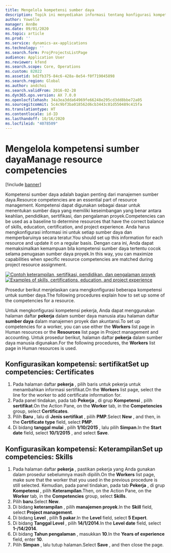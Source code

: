 ```yaml
---
title: Mengelola kompetensi sumber daya
description: Topik ini menyediakan informasi tentang konfigurasi kompetensi untuk sumber daya proyek.
author: Yowelle
manager: AnnBe
ms.date: 09/01/2020
ms.topic: article
ms.prod: ''
ms.service: dynamics-ax-applications
ms.technology: ''
ms.search.form: ProjProjectsListPage
audience: Application User
ms.reviewer: kfend
ms.search.scope: Core, Operations
ms.custom: 82022
ms.assetid: bd2fb375-84c6-428a-8e54-f0f719045898
ms.search.region: Global
ms.author: andchoi
ms.search.validFrom: 2016-02-28
ms.dyn365.ops.version: AX 7.0.0
ms.openlocfilehash: 34a3ea3dda64969fe66248e295cd3dd8bbe72a05
ms.sourcegitcommit: 5c4c9bf3ba018562d6cb3443c01d550489c415fa
ms.translationtype: HT
ms.contentlocale: id-ID
ms.lasthandoff: 10/16/2020
ms.locfileid: "4078509"
---
```

# <a name="manage-resource-competencies"></a><span data-ttu-id="feac5-103">Mengelola kompetensi sumber daya</span><span class="sxs-lookup"><span data-stu-id="feac5-103">Manage resource competencies</span></span>

[!include [banner](../includes/banner.md)]

<span data-ttu-id="feac5-104">Kompetensi sumber daya adalah bagian penting dari manajemen sumber daya.</span><span class="sxs-lookup"><span data-stu-id="feac5-104">Resource competencies are an essential part of resource management.</span></span> <span data-ttu-id="feac5-105">Kompetensi dapat digunakan sebagai dasar untuk menentukan sumber daya yang memiliki keseimbangan yang benar antara keahlian, pendidikan, sertifikasi, dan pengalaman proyek.</span><span class="sxs-lookup"><span data-stu-id="feac5-105">Competencies can be used as a baseline to determine resources that have the correct balance of skills, education, certification, and project experience.</span></span> <span data-ttu-id="feac5-106">Anda harus mengkonfigurasi informasi ini untuk setiap sumber daya dan memperbaruinya secara teratur.</span><span class="sxs-lookup"><span data-stu-id="feac5-106">You should set up this information for each resource and update it on a regular basis.</span></span> <span data-ttu-id="feac5-107">Dengan cara ini, Anda dapat memaksimalkan kemampuan bila kompetensi sumber daya tertentu cocok selama penugasan sumber daya proyek.</span><span class="sxs-lookup"><span data-stu-id="feac5-107">In this way, you can maximize capabilities when specific resource competencies are matched during project resource assignment.</span></span>

<span data-ttu-id="feac5-108">[![Contoh keterampilan, sertifikasi, pendidikan, dan pengalaman proyek](./media/projectresourcing06-1024x383.jpg)](./media/projectresourcing06.jpg)</span><span class="sxs-lookup"><span data-stu-id="feac5-108">[![Examples of skills, certifications, education, and project experience](./media/projectresourcing06-1024x383.jpg)](./media/projectresourcing06.jpg)</span></span>

<span data-ttu-id="feac5-109">Prosedur berikut menjelaskan cara mengkonfigurasi beberapa kompetensi untuk sumber daya.</span><span class="sxs-lookup"><span data-stu-id="feac5-109">The following procedures explain how to set up some of the competencies for a resource.</span></span>

<span data-ttu-id="feac5-110">Untuk mengkonfigurasi kompetensi pekerja, Anda dapat menggunakan halaman daftar **pekerja** dalam sumber daya manusia atau halaman daftar **sumber daya** dalam manajemen proyek dan akuntansi.</span><span class="sxs-lookup"><span data-stu-id="feac5-110">To set up competencies for a worker, you can use either the **Workers** list page in Human resources or the **Resources** list page in Project management and accounting.</span></span> <span data-ttu-id="feac5-111">Untuk prosedur berikut, halaman daftar **pekerja** dalam sumber daya manusia digunakan.</span><span class="sxs-lookup"><span data-stu-id="feac5-111">For the following procedures, the **Workers** list page in Human resources is used.</span></span>

## <a name="set-up-competencies-certificates"></a><span data-ttu-id="feac5-112">Konfigurasikan kompetensi: sertifikat</span><span class="sxs-lookup"><span data-stu-id="feac5-112">Set up competencies: Certificates</span></span>

1. <span data-ttu-id="feac5-113">Pada halaman daftar **pekerja** , pilih baris untuk pekerja untuk menambahkan informasi sertifikat.</span><span class="sxs-lookup"><span data-stu-id="feac5-113">On the **Workers** list page, select the line for the worker to add certificate information for.</span></span>
2. <span data-ttu-id="feac5-114">Pada panel tindakan, pada tab **Pekerja** , di grup **Kompetensi** , pilih **sertifikat**.</span><span class="sxs-lookup"><span data-stu-id="feac5-114">On the Action Pane, on the **Worker** tab, in the **Competencies** group, select **Certificates**.</span></span>
3. <span data-ttu-id="feac5-115">Pilih **Baru** , lalu di **Jenis sertifikat** , pilih **PMP**.</span><span class="sxs-lookup"><span data-stu-id="feac5-115">Select **New** , and then, in the **Certificate type** field, select **PMP**.</span></span>
4. <span data-ttu-id="feac5-116">Di bidang **tanggal mulai** , pilih **1/10/2015** , lalu pilih **Simpan**.</span><span class="sxs-lookup"><span data-stu-id="feac5-116">In the **Start date** field, select **10/1/2015** , and select **Save**.</span></span>

## <a name="set-up-competencies-skills"></a><span data-ttu-id="feac5-117">Konfigurasikan kompetensi: Keterampilan</span><span class="sxs-lookup"><span data-stu-id="feac5-117">Set up competencies: Skills</span></span>

1. <span data-ttu-id="feac5-118">Pada halaman daftar **pekerja** , pastikan pekerja yang Anda gunakan dalam prosedur sebelumnya masih dipilih.</span><span class="sxs-lookup"><span data-stu-id="feac5-118">On the **Workers** list page, make sure that the worker that you used in the previous procedure is still selected.</span></span> <span data-ttu-id="feac5-119">Kemudian, pada panel tindakan, pada tab **Pekerja** , di grup **Kompetensi** , pilih **Keterampilan**.</span><span class="sxs-lookup"><span data-stu-id="feac5-119">Then, on the Action Pane, on the **Worker** tab, in the **Competencies** group, select **Skills**.</span></span>
2. <span data-ttu-id="feac5-120">Pilih **baru**.</span><span class="sxs-lookup"><span data-stu-id="feac5-120">Select **New**.</span></span>
3. <span data-ttu-id="feac5-121">Di bidang **keterampilan** , pilih **manajemen proyek**.</span><span class="sxs-lookup"><span data-stu-id="feac5-121">In the **Skill** field, select **Project management**.</span></span>
4. <span data-ttu-id="feac5-122">Di bidang **Level** , pilih **5 pakar**.</span><span class="sxs-lookup"><span data-stu-id="feac5-122">In the **Level** field, select **5 Expert**.</span></span>
5. <span data-ttu-id="feac5-123">Di bidang **Tanggal Level** , pilih **14/1/2014**.</span><span class="sxs-lookup"><span data-stu-id="feac5-123">In the **Level date** field, select **1-/14/2014**.</span></span>
6. <span data-ttu-id="feac5-124">Di bidang **Tahun pengalaman** , masukkan **10**.</span><span class="sxs-lookup"><span data-stu-id="feac5-124">In the **Years of experience** field, enter **10**.</span></span>
7. <span data-ttu-id="feac5-125">Pilih **Simpan** , lalu tutup halaman.</span><span class="sxs-lookup"><span data-stu-id="feac5-125">Select **Save** , and then close the page.</span></span>
